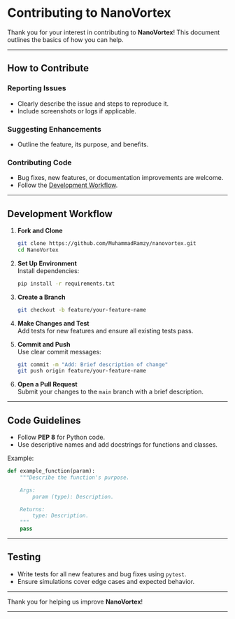 # Contributing to NanoVortex  

Thank you for your interest in contributing to **NanoVortex**! This document outlines the basics of how you can help.  

---

## How to Contribute  

### Reporting Issues  
- Clearly describe the issue and steps to reproduce it.  
- Include screenshots or logs if applicable.  

### Suggesting Enhancements  
- Outline the feature, its purpose, and benefits.  

### Contributing Code  
- Bug fixes, new features, or documentation improvements are welcome.  
- Follow the [Development Workflow](#development-workflow).  

---

## Development Workflow  

1. **Fork and Clone**  
   ```bash  
   git clone https://github.com/MuhammadRamzy/nanovortex.git  
   cd NanoVortex  
   ```  

2. **Set Up Environment**  
   Install dependencies:  
   ```bash  
   pip install -r requirements.txt  
   ```  

3. **Create a Branch**  
   ```bash  
   git checkout -b feature/your-feature-name  
   ```  

4. **Make Changes and Test**  
   Add tests for new features and ensure all existing tests pass.  

5. **Commit and Push**  
   Use clear commit messages:  
   ```bash  
   git commit -m "Add: Brief description of change"  
   git push origin feature/your-feature-name  
   ```  

6. **Open a Pull Request**  
   Submit your changes to the `main` branch with a brief description.  

---

## Code Guidelines  

- Follow **PEP 8** for Python code.  
- Use descriptive names and add docstrings for functions and classes.  

Example:  
```python  
def example_function(param):  
    """Describe the function's purpose.  

    Args:  
        param (type): Description.  

    Returns:  
        type: Description.  
    """  
    pass  
```  

---

## Testing  

- Write tests for all new features and bug fixes using `pytest`.  
- Ensure simulations cover edge cases and expected behavior.  

---

Thank you for helping us improve **NanoVortex**!  

---  